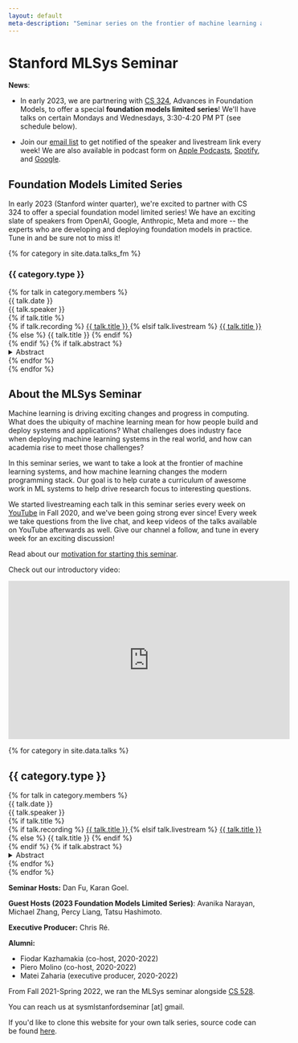 ```yaml
---
layout: default
meta-description: "Seminar series on the frontier of machine learning and systems."
---
```


# Stanford MLSys Seminar

**News**:
* In early 2023, we are partnering with [CS 324](https://stanford-cs324.github.io/winter2023/), Advances in Foundation Models, to offer a special **foundation models limited series**! We'll have talks on certain Mondays and Wednesdays, 3:30-4:20 PM PT (see schedule below).
<!-- * Stanford students, check out [CS 528](/cs528), a new course at Stanford running this fall! -->
<!-- * Our talks this semester are Thursdays 1:30 PM PT! -->
* Join our [email list](https://groups.google.com/forum/#!forum/stanford-mlsys-seminars/join) to get notified of the speaker and livestream link every week! We are also available in podcast form on [Apple Podcasts](https://podcasts.apple.com/us/podcast/stanford-mlsys-seminar/id1603927994), [Spotify](https://open.spotify.com/show/3NazVHl6ujGuHCjGlN0SCf), and [Google](https://podcasts.google.com/feed/aHR0cHM6Ly9hbmNob3IuZm0vcy83YmRkMzMxNC9wb2RjYXN0L3Jzcw).

## Foundation Models Limited Series

In early 2023 (Stanford winter quarter), we're excited to partner with CS 324 to offer a special foundation model limited series!
We have an exciting slate of speakers from OpenAI, Google, Anthropic, Meta and more -- the experts who are developing and deploying foundation models in practice.
Tune in and be sure not to miss it!

{% for category in site.data.talks_fm %}
### {{ category.type }}
<div class="talk-list">
  {% for talk in category.members %}
  <div class="talk list-group-item">
  <div class="talk-date">{{ talk.date }}</div>
  <div class="talk-presenter">{{ talk.speaker }}</div>
  {% if talk.title %}
  <div>
    {% if talk.recording %}
      <span><a class="talk-title-link" href="{{ talk.recording }}">{{ talk.title }} <i class="bi bi-box-arrow-up-right"></i></a></span>
    {% elsif talk.livestream %}
      <span><a class="talk-title-link" href="{{ talk.livestream }}">{{ talk.title }} <i class="bi bi-box-arrow-up-right"></i></a></span>
    {% else %}
      <span>{{ talk.title }}</span>
    {% endif %}
  </div>
  {% endif %}
  {% if talk.abstract %}
    <details>
    <summary>Abstract</summary>
    {{ talk.abstract }}
    
    {% if talk.bio %}
    <br><br>
    <strong>Bio: </strong> {{ talk.bio }}
    {% endif %}

    {% if talk.recording %}
      <br><br>
      <strong><a href="{{ talk.recording }}">Video Link</a></strong>
    {% elsif talk.livestream %}
      <br><br>
      <strong><a href="{{ talk.livestream }}">Livestream Link</a></strong>
    {% endif %}
    </details>
  {% endif %}
  </div>
  {% endfor %}
</div>
{% endfor %}

## About the MLSys Seminar

Machine learning is driving exciting changes and progress in computing.
What does the ubiquity of machine learning mean for how people build and deploy
systems and applications?
What challenges does industry face when deploying machine learning systems in
the real world, and how can academia rise to meet those challenges?

In this seminar series, we want to take a look at the frontier of machine
learning systems, and how machine learning changes the modern programming
stack.
Our goal is to help curate a curriculum of awesome work in ML systems to help
drive research focus to interesting questions.

We started livestreaming each talk in this seminar series every week on [YouTube](https://www.youtube.com/channel/UCzz6ructab1U44QPI3HpZEQ)
in Fall 2020, and we've been going strong ever since!
Every week we take questions from the live chat, and keep videos of the talks
available on YouTube afterwards as well.
Give our channel a follow, and tune in every week for an exciting discussion!

Read about our [motivation for starting this seminar](https://hazyresearch.stanford.edu/blog/2020-10-13-mlsys).

Check out our introductory video:
<iframe width="560" height="315" src="https://www.youtube.com/embed/OEiNnfdxBRE" frameborder="0" allow="accelerometer; autoplay; clipboard-write; encrypted-media; gyroscope; picture-in-picture" allowfullscreen></iframe>

<!-- Read our blog post on our [why we're running this seminar]({{ site.baseurl }}/about). -->

{% for category in site.data.talks %}
## {{ category.type }}
<div class="talk-list">
  {% for talk in category.members %}
  <div class="talk list-group-item">
  <div class="talk-date">{{ talk.date }}</div>
  <div class="talk-presenter">{{ talk.speaker }}</div>
  {% if talk.title %}
  <div>
    {% if talk.recording %}
      <span><a class="talk-title-link" href="{{ talk.recording }}">{{ talk.title }} <i class="bi bi-box-arrow-up-right"></i></a></span>
    {% elsif talk.livestream %}
      <span><a class="talk-title-link" href="{{ talk.livestream }}">{{ talk.title }} <i class="bi bi-box-arrow-up-right"></i></a></span>
    {% else %}
      <span>{{ talk.title }}</span>
    {% endif %}
  </div>
  {% endif %}
  {% if talk.abstract %}
    <details>
    <summary>Abstract</summary>
    {{ talk.abstract }}
    
    {% if talk.bio %}
    <br><br>
    <strong>Bio: </strong> {{ talk.bio }}
    {% endif %}

    {% if talk.recording %}
      <br><br>
      <strong><a href="{{ talk.recording }}">Video Link</a></strong>
    {% elsif talk.livestream %}
      <br><br>
      <strong><a href="{{ talk.livestream }}">Livestream Link</a></strong>
    {% endif %}
    </details>
  {% endif %}
  </div>
  {% endfor %}
</div>
{% endfor %}

**Seminar Hosts:** Dan Fu, Karan Goel.

**Guest Hosts (2023 Foundation Models Limited Series)**: Avanika Narayan, Michael Zhang, Percy Liang, Tatsu Hashimoto.

**Executive Producer:** Chris Ré.

**Alumni:**
* Fiodar Kazhamakia (co-host, 2020-2022)
* Piero Molino (co-host, 2020-2022)
* Matei Zaharia (executive producer, 2020-2022)

From Fall 2021-Spring 2022, we ran the MLSys seminar alongside [CS 528](/cs528).

You can reach us at sysmlstanfordseminar [at] gmail.

If you'd like to clone this website for your own talk series, source code can be found [here](https://github.com/stanford-sysml-seminar/stanford-sysml-seminar.github.io).

<!-- Please uncomment this part if you clone our source code! -->
<!--
Website template from the [Stanford MLSys Seminar Series](https://mlsys.stanford.edu).
-->
